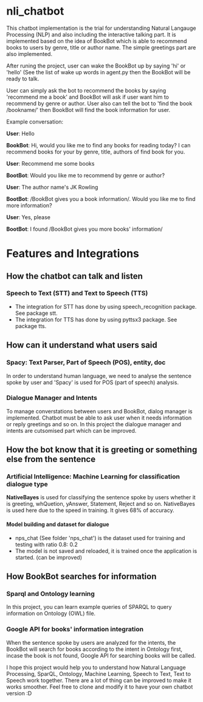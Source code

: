 # nli_chatbot 
This chatbot implementation is the trial for understanding Natural Langauge Processing (NLP) and also including the interactive talking part. It is implemented based on the idea of BookBot which is able to recommend books to users by genre, title or author name. The simple greetings part are also implemented.

After runing the project, user can wake the BookBot up by saying 'hi' or 'hello' (See the list of wake up words in agent.py then the BookBot will be ready to talk. 

User can simply ask the bot to recommend the books by saying 'recommend me a book' and BookBot will ask if user want him to recommend by genre or author. User also can tell the bot to 'find the book /bookname/' then BookBot will find the book information for user.

Example conversation:

**User**: Hello

**BookBot**: Hi, would you like me to find any books for reading today? I can recommend books for your by genre, title, authors of find book for you.

**User**: Recommend me some books 

**BootBot**: Would you like me to recommend by genre or author?

**User**: The author name's JK Rowling

**BootBot**: /BookBot gives you a book information/. Would you like me to find more information?

**User**: Yes, please

**BootBot**: I found /BookBot gives you more books' information/


# Features and Integrations

## How the chatbot can talk and listen
### Speech to Text (STT) and Text to Speech (TTS)
* The integration for STT has done by using speech_recognition package. See package stt.
* The integration for TTS has done by using pyttsx3 package. See package tts.


## How can it understand what users said

### Spacy: Text Parser, Part of Speech (POS), entity, doc
In order to understand human language, we need to analyse the sentence spoke by user and 'Spacy' is used for POS (part of speech) analysis.

### Dialogue Manager and Intents
To manage converstations between users and BookBot, dialog manager is implemented. Chatbot must be able to ask user when it needs information or reply greetings and so on. In this project the dialogue manager and intents are cutsomised part which can be improved.

## How the bot know that it is greeting or something else from the sentence

### Artificial Intelligence: Machine Learning for classification dialogue type
**NativeBayes** is used for classifying the sentence spoke by users whether it is greeting, whQuetion, yAnswer, Statement, Reject and so on. NativeBayes is used here due to the speed in training. It gives 68% of accuracy. 

#### Model building and dataset for dialogue
* nps_chat (See folder 'nps_chat') is the dataset used for training and testing with ratio 0.8: 0.2 
* The model is not saved and reloaded, it is trained once the application is started. (can be improved)

## How BookBot searches for information

### Sparql and Ontology learning
In this project, you can learn example queries of SPARQL to query information on Ontology (OWL) file.

### Google API for books' information integration
When the sentence spoke by users are analyzed for the intents, the BookBot will search for books according to the intent in Ontology first, incase the book is not found, Google API for searching books will be called.


I hope this project would help you to understand how Natural Language Processing, SparQL, Ontology, Machine Learning, Speech to Text, Text to Speech work together. There are a lot of thing can be improved to make it works smoother. Feel free to clone and modify it to have your own chatbot version :D


